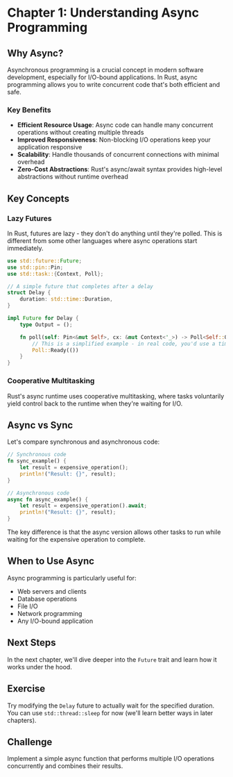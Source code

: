 # Chapter 1: Understanding Async Programming

## Why Async?

Asynchronous programming is a crucial concept in modern software development, especially for I/O-bound applications. In Rust, async programming allows you to write concurrent code that's both efficient and safe.

### Key Benefits

- **Efficient Resource Usage**: Async code can handle many concurrent operations without creating multiple threads
- **Improved Responsiveness**: Non-blocking I/O operations keep your application responsive
- **Scalability**: Handle thousands of concurrent connections with minimal overhead
- **Zero-Cost Abstractions**: Rust's async/await syntax provides high-level abstractions without runtime overhead

## Key Concepts

### Lazy Futures

In Rust, futures are lazy - they don't do anything until they're polled. This is different from some other languages where async operations start immediately.

```rust
use std::future::Future;
use std::pin::Pin;
use std::task::{Context, Poll};

// A simple future that completes after a delay
struct Delay {
    duration: std::time::Duration,
}

impl Future for Delay {
    type Output = ();

    fn poll(self: Pin<&mut Self>, cx: &mut Context<'_>) -> Poll<Self::Output> {
        // This is a simplified example - in real code, you'd use a timer
        Poll::Ready(())
    }
}
```

### Cooperative Multitasking

Rust's async runtime uses cooperative multitasking, where tasks voluntarily yield control back to the runtime when they're waiting for I/O.

## Async vs Sync

Let's compare synchronous and asynchronous code:

```rust
// Synchronous code
fn sync_example() {
    let result = expensive_operation();
    println!("Result: {}", result);
}

// Asynchronous code
async fn async_example() {
    let result = expensive_operation().await;
    println!("Result: {}", result);
}
```

The key difference is that the async version allows other tasks to run while waiting for the expensive operation to complete.

## When to Use Async

Async programming is particularly useful for:

- Web servers and clients
- Database operations
- File I/O
- Network programming
- Any I/O-bound application

## Next Steps

In the next chapter, we'll dive deeper into the `Future` trait and learn how it works under the hood.

## Exercise

Try modifying the `Delay` future to actually wait for the specified duration. You can use `std::thread::sleep` for now (we'll learn better ways in later chapters).

## Challenge

Implement a simple async function that performs multiple I/O operations concurrently and combines their results. 
